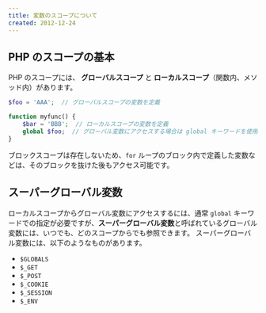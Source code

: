 ```yaml
---
title: 変数のスコープについて
created: 2012-12-24
---
```


PHP のスコープの基本
----

PHP のスコープには、 **グローバルスコープ** と **ローカルスコープ**（関数内、メソッド内）があります。

~~~ php
$foo = 'AAA';  // グローバルスコープの変数を定義

function myfunc() {
    $bar = 'BBB';  // ローカルスコープの変数を定義
    global $foo;  // グローバル変数にアクセスする場合は global キーワードを使用する
}
~~~

ブロックスコープは存在しないため、`for` ループのブロック内で定義した変数などは、そのブロックを抜けた後もアクセス可能です。


スーパーグローバル変数
----

ローカルスコープからグローバル変数にアクセスするには、通常 `global` キーワードでの指定が必要ですが、**スーパーグローバル変数**と呼ばれているグローバル変数には、いつでも、どのスコープからでも参照できます。
スーパーグローバル変数には、以下のようなものがあります。

* `$GLOBALS`
* `$_GET`
* `$_POST`
* `$_COOKIE`
* `$_SESSION`
* `$_ENV`

